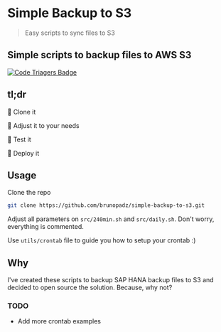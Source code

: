 # Simple Backup to S3
> Easy scripts to sync files to S3

Simple scripts to backup files to AWS S3
---
[![Code Triagers Badge](https://www.codetriage.com/brunopadz/simple-backup-to-s3/badges/users.svg)](https://www.codetriage.com/brunopadz/simple-backup-to-s3)

## tl;dr
🔸 Clone it

🔸 Adjust it to your needs

🔸 Test it

🔸 Deploy it


## Usage
Clone the repo
```sh
git clone https://github.com/brunopadz/simple-backup-to-s3.git
```

Adjust all parameters on `src/240min.sh` and `src/daily.sh`. Don't worry, everything is commented.

Use `utils/crontab` file to guide you how to setup your crontab :)

## Why
I've created these scripts to backup SAP HANA backup files to S3 and decided to open source the solution.
Because, why not?

### TODO
* Add more crontab examples
